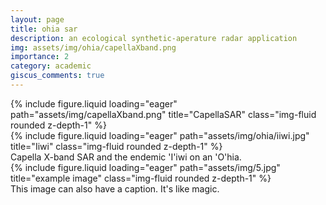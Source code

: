```yaml
---
layout: page
title: ohia sar
description: an ecological synthetic-aperature radar application
img: assets/img/ohia/capellaXband.png
importance: 2
category: academic
giscus_comments: true
---
```




<div class="row">
    <div class="col-sm-8 mt-3 mt-md-0">
        {% include figure.liquid loading="eager" path="assets/img/capellaXband.png" title="CapellaSAR" class="img-fluid rounded z-depth-1" %}
    </div>
    <div class="col-sm-4 mt-3 mt-md-0">
        {% include figure.liquid loading="eager" path="assets/img/ohia/iiwi.jpg" title="Iiwi" class="img-fluid rounded z-depth-1" %}
    </div>
</div>
<div class="caption">
    Capella X-band SAR and the endemic 'I'iwi on an 'O'hia.
</div>

<div class="row">
    <div class="col-sm mt-3 mt-md-0">
        {% include figure.liquid loading="eager" path="assets/img/5.jpg" title="example image" class="img-fluid rounded z-depth-1" %}
    </div>
</div>
<div class="caption">
    This image can also have a caption. It's like magic.
</div>
